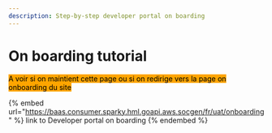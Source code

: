 ```yaml
---
description: Step-by-step developer portal on boarding
---
```


# On boarding tutorial

<mark style="background-color:orange;">A voir si on maintient cette page ou si on redirige vers la page on onboarding du site</mark>

{% embed url="https://baas.consumer.sparky.hml.goapi.aws.socgen/fr/uat/onboarding" %}
link to Developer portal on boarding&#x20;
{% endembed %}
